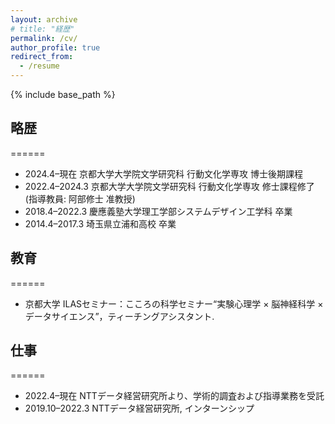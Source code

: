```yaml
---
layout: archive
# title: "経歴"
permalink: /cv/
author_profile: true
redirect_from:
  - /resume
---
```


{% include base_path %}

## 略歴
======
* 2024.4–現在 京都大学大学院文学研究科 行動文化学専攻 博士後期課程
* 2022.4–2024.3 京都大学大学院文学研究科 行動文化学専攻 修士課程修了 (指導教員: 阿部修士 准教授)
* 2018.4–2022.3 慶應義塾大学理工学部システムデザイン工学科 卒業
* 2014.4–2017.3 埼玉県立浦和高校 卒業

## 教育
======
* 京都大学 ILASセミナー：こころの科学セミナー“実験心理学 × 脳神経科学 × データサイエンス”，ティーチングアシスタント.

## 仕事
======
* 2022.4–現在 NTTデータ経営研究所より、学術的調査および指導業務を受託
* 2019.10–2022.3 NTTデータ経営研究所, インターンシップ

